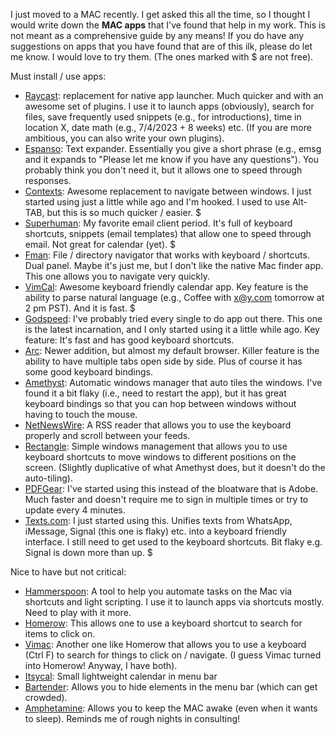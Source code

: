 I just moved to a MAC recently. I get asked this all the time, so I thought I would write down the **MAC apps** that I've found that help in my work. This is not meant as a comprehensive guide by any means! If you do have any suggestions on apps that you have found that are of this ilk, please do let me know. I would love to try them. (The ones marked with $ are not free). 

Must install / use apps:

* [Raycast](http://www.raycast.com): replacement for native app launcher. Much quicker and with an awesome set of plugins. I use it to launch apps (obviously), search for files, save frequently used snippets (e.g., for introductions), time in location X, date math (e.g., 7/4/2023 + 8 weeks) etc. (If you are more ambitious, you can also write your own plugins). 
* [Espanso](https://espanso.org): Text expander. Essentially you give a short phrase (e.g., emsg and it expands to "Please let me know if you have any questions"). You probably think you don't need it, but it allows one to speed through responses. 
* [Contexts](http://contexts.io): Awesome replacement to navigate between windows. I just started using just a little while ago and I'm hooked. I used to use Alt-TAB, but this is so much quicker / easier. $
* [Superhuman](https://superhuman.com/): My favorite email client period. It's full of keyboard shortcuts, snippets (email templates) that allow one to speed through email. Not great for calendar (yet). $
* [Fman](https://fman.io/): File / directory navigator that works with keyboard / shortcuts. Dual panel. Maybe it's just me, but I don't like the native Mac finder app. This one allows you to navigate very quickly. 
* [VimCal](https://www.vimcal.com/): Awesome keyboard friendly calendar app. Key feature is the ability to parse natural language (e.g., Coffee with x@y.com tomorrow at 2 pm PST). And it is fast. $
* [Godspeed](https://godspeedapp.com/): I've probably tried every single to do app out there. This one is the latest incarnation, and I only started using it a little while ago. Key feature: It's fast and has good keyboard shortcuts. 
* [Arc](https://arc.net/): Newer addition, but almost my default browser. Killer feature is the ability to have multiple tabs open side by side. Plus of course it has some good keyboard bindings.
* [Amethyst](https://ianyh.com/amethyst/): Automatic windows manager that auto tiles the windows. I've found it a bit flaky (i.e., need to restart the app), but it has great keyboard bindings so that you can hop between windows without having to touch the mouse. 
* [NetNewsWire](https://netnewswire.com/): A RSS reader that allows you to use the keyboard properly and scroll between your feeds. 
* [Rectangle](https://rectangleapp.com/): Simple windows management that allows you to use keyboard shortcuts to move windows to different positions on the screen. (Slightly duplicative of what Amethyst does, but it doesn't do the auto-tiling). 
* [PDFGear](https://www.pdfgear.com/): I've started using this instead of the bloatware that is Adobe. Much faster and doesn't require me to sign in multiple times or try to update every 4 minutes. 
* [Texts.com](https://texts.com/): I just started using this. Unifies texts from WhatsApp, iMessage, Signal (this one is flaky) etc. into a keyboard friendly interface. I still need to get used to the keyboard shortcuts. Bit flaky e.g. Signal is down more than up. $

Nice to have but not critical:

* [Hammerspoon](http://www.hammerspoon.org/): A tool to help you automate tasks on the Mac via shortcuts and light scripting. I use it to launch apps via shortcuts mostly. Need to play with it more. 
* [Homerow](https://www.homerow.app/): This allows one to use a keyboard shortcut to search for items to click on. 
* [Vimac](https://vimacapp.com/): Another one like Homerow that allows you to use a keyboard (Ctrl F) to search for things to click on / navigate. (I guess Vimac turned into Homerow! Anyway, I have both).     
* [Itsycal](https://www.mowglii.com/itsycal/): Small lightweight calendar in menu bar
* [Bartender](https://www.macbartender.com/): Allows you to hide elements in the menu bar (which can get crowded). 
* [Amphetamine](https://apps.apple.com/us/app/amphetamine/id937984704?mt=12): Allows you to keep the MAC awake (even when it wants to sleep). Reminds me of rough nights in consulting! 
